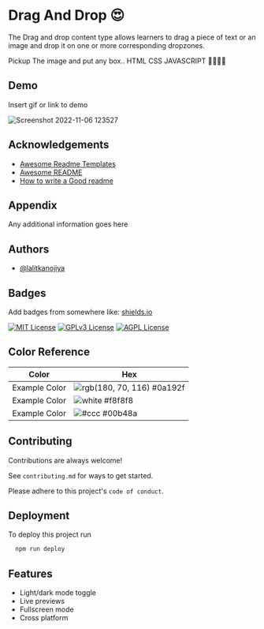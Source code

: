 # Drag And Drop 😍

The Drag and drop content type allows learners to drag a piece of text or an image and drop it on one or more corresponding dropzones.

Pickup The image and put any box..   HTML CSS JAVASCRIPT 👨‍💻👨‍💻

## Demo

Insert gif or link to demo


![Screenshot 2022-11-06 123527](https://user-images.githubusercontent.com/105159231/200159040-ec82ca3f-82d9-4be3-853e-9bfa145b2caa.gif)


## Acknowledgements

- [Awesome Readme Templates](https://awesomeopensource.com/project/elangosundar/awesome-README-templates)
- [Awesome README](https://github.com/matiassingers/awesome-readme)
- [How to write a Good readme](https://bulldogjob.com/news/449-how-to-write-a-good-readme-for-your-github-project)

## Appendix

Any additional information goes here

## Authors

- [@lalitkanojiya](https://github.com/lalitkanojiya)

## Badges

Add badges from somewhere like: [shields.io](https://shields.io/)

[![MIT License](https://img.shields.io/badge/License-MIT-green.svg)](https://choosealicense.com/licenses/mit/)
[![GPLv3 License](https://img.shields.io/badge/License-GPL%20v3-yellow.svg)](https://opensource.org/licenses/)
[![AGPL License](https://img.shields.io/badge/license-AGPL-blue.svg)](http://www.gnu.org/licenses/agpl-3.0)

## Color Reference

| Color         | Hex                                                                        |
| ------------- | -------------------------------------------------------------------------- |
| Example Color | ![rgb(180, 70, 116)](https://via.placeholder.com/10/0a192f?text=+) #0a192f |
| Example Color | ![white](https://via.placeholder.com/10/f8f8f8?text=+) #f8f8f8             |
| Example Color | ![#ccc](https://via.placeholder.com/10/00b48a?text=+) #00b48a              |

## Contributing

Contributions are always welcome!

See `contributing.md` for ways to get started.

Please adhere to this project's `code of conduct`.

## Deployment

To deploy this project run

```bash
  npm run deploy
```


## Features

- Light/dark mode toggle
- Live previews
- Fullscreen mode
- Cross platform
